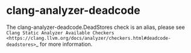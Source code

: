 clang-analyzer-deadcode
=======================

The clang-analyzer-deadcode.DeadStores check is an alias, please see
`Clang Static Analyzer Available Checkers <https://clang.llvm.org/docs/analyzer/checkers.html#deadcode-deadstores>`\_
for more information.

